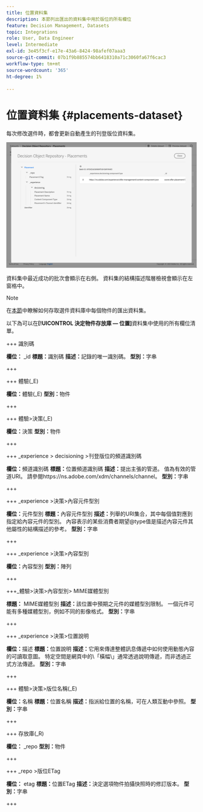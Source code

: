 ```yaml
---
title: 位置資料集
description: 本節列出匯出的資料集中用於版位的所有欄位
feature: Decision Management, Datasets
topic: Integrations
role: User, Data Engineer
level: Intermediate
exl-id: 3e45f3cf-e17e-43a6-8424-98afef07aaa3
source-git-commit: 07b1f9b885574bb6418310a71c3060fa67f6cac3
workflow-type: tm+mt
source-wordcount: '365'
ht-degree: 1%

---
```


# 位置資料集 {#placements-dataset}

每次修改選件時，都會更新自動產生的刊登版位資料集。

![](../assets/dataset-placements.png)

資料集中最近成功的批次會顯示在右側。 資料集的結構描述階層檢視會顯示在左窗格中。

>[!NOTE]
>
>在[本節](../export-catalog/access-dataset.md)中瞭解如何存取選件資料庫中每個物件的匯出資料集。

以下為可以在&#x200B;**[!UICONTROL 決定物件存放庫 — 位置]**&#x200B;資料集中使用的所有欄位清單。

<!--A placement describes a location or place in a personalized message. It is used to set technical constraints for content that the personalization decision supplies. The placement also represents a request to produce certain types of metrics when an experience event is produced where this placement is involved. For instance, the placement facilitates a personalized clickable image inside an email shown to an end-user. The placement may for instance request from the assembled experience that the click on its image gets reported in an experience event with a metric https://ns.adobe.com/xdm/data/metrics/web/linkclicks and a reference to this placement.-->

+++ 識別碼

**欄位：** _id
**標題：**&#x200B;識別碼
**描述：**&#x200B;記錄的唯一識別碼。
**型別：**&#x200B;字串

+++

+++ 體驗(_E)

**欄位：**&#x200B;體驗(_E)
**型別：**&#x200B;物件

+++

+++ 體驗>決策(_E)

**欄位：**&#x200B;決策
**型別：**&#x200B;物件

+++

+++ _experience > decisioning >刊登版位的頻道識別碼

**欄位：**&#x200B;頻道識別碼
**標題：**&#x200B;位置頻道識別碼
**描述：**&#x200B;提出主張的管道。 值為有效的管道URI。 請參閱https://ns.adobe.com/xdm/channels/channel。
**型別：**&#x200B;字串

+++

+++ _experience >決策>內容元件型別

**欄位：**&#x200B;元件型別
**標題：**&#x200B;內容元件型別
**描述：**&#x200B;列舉的URI集合，其中每個值對應到指定給內容元件的型別。 內容表示的某些消費者期望@type值是描述內容元件其他屬性的結構描述的參考。
**型別：**&#x200B;字串

+++

+++ _experience >決策>內容型別

**欄位：**&#x200B;內容型別
**型別：**&#x200B;陣列

+++

+++_體驗>決策>內容型別> MIME媒體型別

**標題：** MIME媒體型別
**描述：**&#x200B;該位置中預期之元件的媒體型別限制。 一個元件可能有多種媒體型別，例如不同的影像格式。
**型別：**&#x200B;字串

+++

+++ _experience >決策>位置說明

**欄位：**&#x200B;描述
**標題：**&#x200B;位置說明
**描述：**&#x200B;它用來傳達整體訊息傳遞中如何使用動態內容的可讀取意圖。 特定空間是網頁中的\「橫幅\」通常透過說明傳遞，而非透過正式方法傳遞。
**型別：**&#x200B;字串

+++

+++ 體驗>決策>版位名稱(_E)

**欄位：**&#x200B;名稱
**標題：**&#x200B;位置名稱
**描述：**&#x200B;指派給位置的名稱，可在人類互動中參照。
**型別：**&#x200B;字串

+++

+++ 存放庫(_R)

**欄位：** _repo
**型別：**&#x200B;物件

+++

+++ _repo >版位ETag

**欄位：** etag
**標題：**&#x200B;位置ETag
**描述：**&#x200B;決定選項物件拍攝快照時的修訂版本。
**型別：**&#x200B;字串

+++
